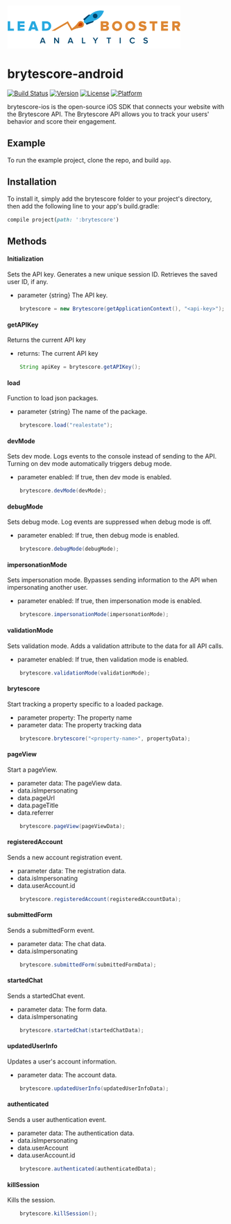 <img src="https://raw.githubusercontent.com/Brytecore/brytescore.js/master/examples/lead-booster-analytics.png" width="400" height="98" alt="Lead Booster Analytics">

# brytescore-android

[![Build Status](http://img.shields.io/travis/Brytecore/BrytescoreAPI.svg?branch=master?style=flat)](https://travis-ci.org/Brytecore/BrytescoreAPI)
[![Version](https://img.shields.io/cocoapods/v/BrytescoreAPI.svg?style=flat)](http://cocoapods.org/pods/BrytescoreAPI)
[![License](https://img.shields.io/cocoapods/l/BrytescoreAPI.svg?style=flat)](http://cocoapods.org/pods/BrytescoreAPI)
[![Platform](https://img.shields.io/cocoapods/p/BrytescoreAPI.svg?style=flat)](http://cocoapods.org/pods/BrytescoreAPI)

brytescore-ios is the open-source iOS SDK that connects your website with the Brytescore API. The
Brytescore API allows you to track your users' behavior and score their engagement.

## Example

To run the example project, clone the repo, and build `app`.

## Installation

To install it, simply add the brytescore folder to your project's directory,
then add the following line to your app's build.gradle:

```ruby
compile project(path: ':brytescore')
```

## Methods

#### Initialization
Sets the API key.
Generates a new unique session ID.
Retrieves the saved user ID, if any.

- parameter {string} The API key.

```java
    brytescore = new Brytescore(getApplicationContext(), "<api-key>");
```

#### getAPIKey
Returns the current API key

- returns: The current API key

```java
    String apiKey = brytescore.getAPIKey();
```

#### load
Function to load json packages.

- parameter {string} The name of the package.

```java
    brytescore.load("realestate");
```

#### devMode
Sets dev mode.
Logs events to the console instead of sending to the API.
Turning on dev mode automatically triggers debug mode.

- parameter enabled: If true, then dev mode is enabled.

```java
    brytescore.devMode(devMode);
```

#### debugMode
Sets debug mode.
Log events are suppressed when debug mode is off.

- parameter enabled: If true, then debug mode is enabled.

```java
    brytescore.debugMode(debugMode);
```

#### impersonationMode
Sets impersonation mode.
Bypasses sending information to the API when impersonating another user.

- parameter enabled: If true, then impersonation mode is enabled.

```java
    brytescore.impersonationMode(impersonationMode);
```

#### validationMode
Sets validation mode.
Adds a validation attribute to the data for all API calls.

- parameter enabled: If true, then validation mode is enabled.

```java
    brytescore.validationMode(validationMode);
```

#### brytescore
Start tracking a property specific to a loaded package.

- parameter property: The property name
- parameter data: The property tracking data

```java
    brytescore.brytescore("<property-name>", propertyData);
```

#### pageView
Start a pageView.

- parameter data: The pageView data.
- data.isImpersonating
- data.pageUrl
- data.pageTitle
- data.referrer

```java
    brytescore.pageView(pageViewData);
```

#### registeredAccount
Sends a new account registration event.

- parameter data: The registration data.
- data.isImpersonating
- data.userAccount.id

```java
    brytescore.registeredAccount(registeredAccountData);
```

#### submittedForm
Sends a submittedForm event.

- parameter data: The chat data.
- data.isImpersonating

```java
    brytescore.submittedForm(submittedFormData);
```

#### startedChat
Sends a startedChat event.

- parameter data: The form data.
- data.isImpersonating

```java
    brytescore.startedChat(startedChatData);
```

#### updatedUserInfo
Updates a user's account information.

- parameter data: The account data.

```java
    brytescore.updatedUserInfo(updatedUserInfoData);
```

#### authenticated
Sends a user authentication event.

- parameter data: The authentication data.
- data.isImpersonating
- data.userAccount
- data.userAccount.id

```java
    brytescore.authenticated(authenticatedData);
```

#### killSession
Kills the session.

```java
    brytescore.killSession();
```
